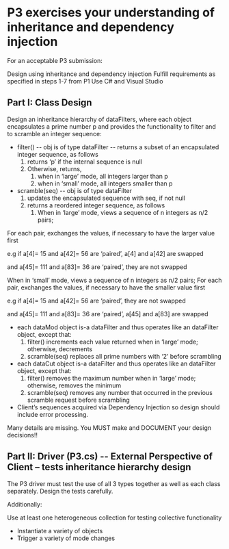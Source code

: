 # P3 exercises your understanding of inheritance and dependency injection

For an acceptable P3 submission:

Design using inheritance and dependency injection
Fulfill requirements as specified in steps 1-7 from P1
Use C# and Visual Studio

## Part I: Class Design

Design an inheritance hierarchy of dataFilters, where each object encapsulates a prime number p and provides the functionality to filter and to scramble an integer sequence:

-   filter() -- obj is of type dataFilter -- returns a subset of an encapsulated integer sequence, as follows
    1. returns ‘p’ if the internal sequence is null
    2. Otherwise, returns,
        1. when in ‘large’ mode, all integers larger than p
        2. when in ‘small’ mode, all integers smaller than p
-   scramble(seq) -- obj is of type dataFilter
    1. updates the encapsulated sequence with seq, if not null
    2. returns a reordered integer sequence, as follows
        1. When in ‘large’ mode, views a sequence of n integers as n/2 pairs;

For each pair, exchanges the values, if necessary to have the larger value first

e.g if a[4]= 15 and a[42]= 56 are ‘paired’, a[4] and a[42] are swapped

and a[45]= 111 and a[83]= 36 are ‘paired’, they are not swapped

When in ‘small’ mode, views a sequence of n integers as n/2 pairs;
For each pair, exchanges the values, if necessary to have the smaller value first

e.g if a[4]= 15 and a[42]= 56 are ‘paired’, they are not swapped

and a[45]= 111 and a[83]= 36 are ‘paired’, a[45] and a[83] are swapped

-   each dataMod object is-a dataFilter and thus operates like an dataFilter object, except that:
    1. filter() increments each value returned when in ‘large’ mode; otherwise, decrements
    2. scramble(seq) replaces all prime numbers with ‘2’ before scrambling
-   each dataCut object is-a dataFilter and thus operates like an dataFilter object, except that:
    1. filter() removes the maximum number when in ‘large’ mode; otherwise, removes the minimum
    2. scramble(seq) removes any number that occurred in the previous scramble request before scrambling
-   Client’s sequences acquired via Dependency Injection so design should include error processing.

Many details are missing. You MUST make and DOCUMENT your design decisions!!

## Part II: Driver (P3.cs) -- External Perspective of Client – tests inheritance hierarchy design

The P3 driver must test the use of all 3 types together as well as each class separately. Design the tests carefully.

Additionally:

Use at least one heterogeneous collection for testing collective functionality

-   Instantiate a variety of objects
-   Trigger a variety of mode changes
